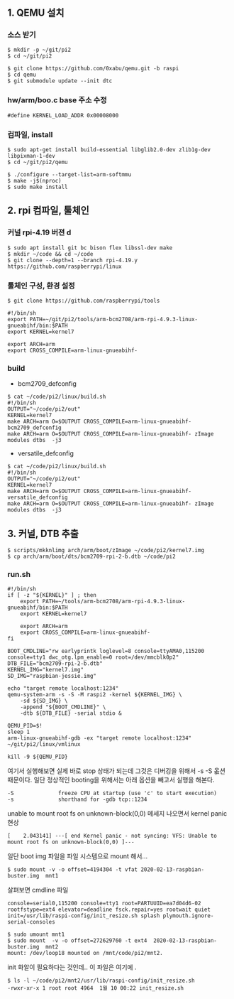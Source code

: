 #
## 1. QEMU 설치

### 소스 받기
```
$ mkdir -p ~/git/pi2
$ cd ~/git/pi2

$ git clone https://github.com/0xabu/qemu.git -b raspi
$ cd qemu
$ git submodule update --init dtc
```
### hw/arm/boo.c base 주소 수정

```
#define KERNEL_LOAD_ADDR 0x00008000
```
### 컴파일, install
```
$ sudo apt-get install build-essential libglib2.0-dev zlib1g-dev libpixman-1-dev
$ cd ~/git/pi2/qemu

$ ./configure --target-list=arm-softmmu
$ make -j$(nproc)
$ sudo make install
```
## 2. rpi 컴파일, 툴체인 

### 커널 rpi-4.19 버젼 d
```
$ sudo apt install git bc bison flex libssl-dev make
$ mkdir ~/code && cd ~/code
$ git clone --depth=1 --branch rpi-4.19.y https://github.com/raspberrypi/linux
```
### 툴체인 구성, 환경 설정
```
$ git clone https://github.com/raspberrypi/tools

#!/bin/sh
export PATH=~/git/pi2/tools/arm-bcm2708/arm-rpi-4.9.3-linux-gnueabihf/bin:$PATH
export KERNEL=kernel7

export ARCH=arm
export CROSS_COMPILE=arm-linux-gnueabihf-
```
### build 

* bcm2709_defconfig
```
$ cat ~/code/pi2/linux/build.sh
#!/bin/sh
OUTPUT="~/code/pi2/out"
KERNEL=kernel7
make ARCH=arm O=$OUTPUT CROSS_COMPILE=arm-linux-gnueabihf- bcm2709_defconfig
make ARCH=arm O=$OUTPUT CROSS_COMPILE=arm-linux-gnueabihf- zImage modules dtbs  -j3
```
* versatile_defconfig

```
$ cat ~/code/pi2/linux/build.sh
#!/bin/sh
OUTPUT="~/code/pi2/out"
KERNEL=kernel7
make ARCH=arm O=$OUTPUT CROSS_COMPILE=arm-linux-gnueabihf- versatile_defconfig
make ARCH=arm O=$OUTPUT CROSS_COMPILE=arm-linux-gnueabihf- zImage modules dtbs  -j3
```

## 3. 커널, DTB 추출

```
$ scripts/mkknlimg arch/arm/boot/zImage ~/code/pi2/kernel7.img
$ cp arch/arm/boot/dts/bcm2709-rpi-2-b.dtb ~/code/pi2
```
### run.sh
```
#!/bin/sh
if [ -z "${KERNEL}" ] ; then
	export PATH=~/tools/arm-bcm2708/arm-rpi-4.9.3-linux-gnueabihf/bin:$PATH
	export KERNEL=kernel7

	export ARCH=arm
	export CROSS_COMPILE=arm-linux-gnueabihf-
fi

BOOT_CMDLINE="rw earlyprintk loglevel=8 console=ttyAMA0,115200 console=tty1 dwc_otg.lpm_enable=0 root=/dev/mmcblk0p2"
DTB_FILE="bcm2709-rpi-2-b.dtb"
KERNEL_IMG="kernel7.img"
SD_IMG="raspbian-jessie.img"

echo "target remote localhost:1234"
qemu-system-arm -s -S -M raspi2 -kernel ${KERNEL_IMG} \
    -sd ${SD_IMG} \
    -append "${BOOT_CMDLINE}" \
    -dtb ${DTB_FILE} -serial stdio &

QEMU_PID=$!
sleep 1
arm-linux-gnueabihf-gdb -ex "target remote localhost:1234" ~/git/pi2/linux/vmlinux

kill -9 ${QEMU_PID}
```
여기서 실행해보면 실제 바로 stop 상태가 되는데 그것은 디버깅을 위해서 -s -S  옶션 때문이다.
일단 정상적인 booting을 위해서는 아래 옵션을 빼고서 실행을 해본다.
```
-S              freeze CPU at startup (use 'c' to start execution)
-s              shorthand for -gdb tcp::1234
```

unable to mount root fs on unknown-block(0,0) 메세지 나오면서 kernel panic  현상
```
[    2.043141] ---[ end Kernel panic - not syncing: VFS: Unable to mount root fs on unknown-block(0,0) ]---
```
일단 boot img 파일을 파일 시스템으로  mount  해서...
```
$ sudo mount -v -o offset=4194304 -t vfat 2020-02-13-raspbian-buster.img  mnt1
```
살펴보면 
cmdline 파일
```
console=serial0,115200 console=tty1 root=PARTUUID=ea7d04d6-02 rootfstype=ext4 elevator=deadline fsck.repair=yes rootwait quiet init=/usr/lib/raspi-config/init_resize.sh splash plymouth.ignore-serial-consoles
```

```
$ sudo umount mnt1 
$ sudo mount  -v -o offset=272629760 -t ext4  2020-02-13-raspbian-buster.img  mnt2
mount: /dev/loop18 mounted on /mnt/code/pi2/mnt2.
```
init 화알이 필요하다는 것인데.. 
이 파일은  여기에 . 

```
$ ls -l ~/code/pi2/mnt2/usr/lib/raspi-config/init_resize.sh 
-rwxr-xr-x 1 root root 4964  1월 10 00:22 init_resize.sh
```
